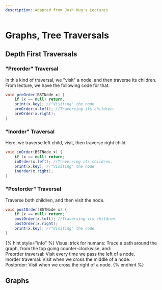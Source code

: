```yaml
---
description: Adapted from Josh Hug's Lectures
---
```


# Graphs, Tree Traversals

## Depth First Traversals

### "Preorder" Traversal

In this kind of traversal, we "visit" a node, and then traverse its children. From lecture, we have the following code for that.

```java
void preOrder(BSTNode x) {
    if (x == null) return;
    print(x.key); //"Visiting" the node
    preOrder(x.left); //Traversing its children.
    preOrder(x.right); 
}
```

### "Inorder" Traversal

Here, we traverse left child, visit, then traverse right child.

```java
void inOrder(BSTNode x) {
    if (x == null) return;
    inOrder(x.left); //Traversing its children.
    print(x.key); //"Visiting" the node
    inOrder(x.right); 
}
```

### "Postorder" Traversal

Traverse both children, and then visit the node.

```java
void postOrder(BSTNode x) {
    if (x == null) return;
    postOrder(x.left); //Traversing its children.
    postOrder(x.right); 
    print(x.key); //"Visiting" the node
}
```

{% hint style="info" %}
Visual trick for humans: Trace a path around the graph, from the top going counter-clockwise, and:  
Preorder traversal: Visit every time we pass the left of a node.  
Inorder traversal: Visit when we cross the middle of a node.  
Postorder: Visit when we cross the right of a node.
{% endhint %}

## Graphs

